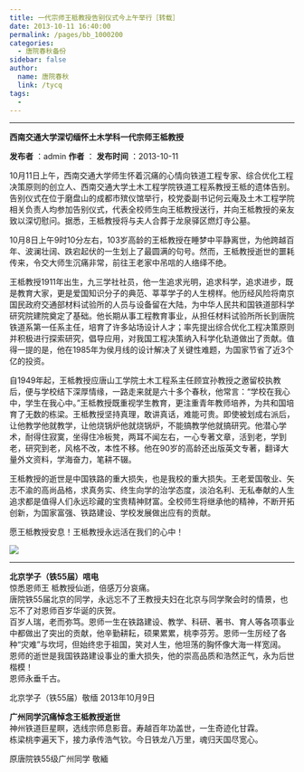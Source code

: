 ```yaml
---
title: 一代宗师王柢教授告别仪式今上午举行［转载］
date: 2013-10-11 16:40:00
permalink: /pages/bb_1000200
categories: 
  - 唐院春秋备份
sidebar: false
author: 
  name: 唐院春秋
  link: /tycq
tags: 
  - 
---
```


* * *

  

**西南交通大学深切缅怀土木学科一代宗师王柢教授**

**发布者** ：admin **作者** ： **发布时间** ：2013-10-11

10月11日上午，西南交通大学师生怀着沉痛的心情向铁道工程专家、综合优化工程决策原则的创立人、西南交通大学土木工程学院铁道工程系教授王柢的遗体告别。告别仪式在位于磨盘山的成都市殡仪馆举行，校党委副书记何云庵及土木工程学院相关负责人均参加告别仪式，代表全校师生向王柢教授送行，并向王柢教授的亲友致以深切慰问。据悉，王柢教授将与夫人合葬于龙泉驿区燃灯寺公墓。

10月8日上午9时10分左右，103岁高龄的王柢教授在睡梦中平静离世，为他跨越百年、波澜壮阔、跌宕起伏的一生划上了最圆满的句号。然而，王柢教授逝世的噩耗传来，令交大师生沉痛非常，前往王老家中吊唁的人络绎不绝。

王柢教授1911年出生，九三学社社员，他一生追求光明，追求科学，追求进步，既是教育大家，更是爱国知识分子的典范、莘莘学子的人生榜样。他历经风险将南京国民政府交通部材料试验所的人员与设备留在大陆，为中华人民共和国铁道部科学研究院建院奠定了基础。他长期从事工程教育事业，从担任材料试验所所长到唐院铁道系第一任系主任，培育了许多站场设计人才；率先提出综合优化工程决策原则并积极进行探索研究，倡导应用，对我国工程决策纳入科学化轨道做出了贡献。值得一提的是，他在1985年为侯月线的设计解决了关键性难题，为国家节省了近3个亿的投资。

自1949年起，王柢教授应唐山工学院土木工程系主任顾宜孙教授之邀留校执教后，便与学校结下深厚情缘，一路走来就是六十多个春秋，他常言：“学校在我心中，学生在我心中。”王柢教授既重视学生教育，更注重青年教师培养，为共和国培育了无数的栋梁。王柢教授坚持真理，敢讲真话，难能可贵。即使被划成右派后，让他教学他就教学，让他烧锅炉他就烧锅炉，不能搞教学他就搞研究。他潜心学术，耐得住寂寞，坐得住冷板凳，两耳不闻左右，一心专著文章，活到老，学到老，研究到老，风格不改，本性不移。他在90岁的高龄还出版英文专著，翻译大量外文资料，学海奋力，笔耕不辍。

王柢教授的逝世是中国铁路的重大损失，也是我校的重大损失。王老爱国敬业、矢志不渝的高尚品格，求真务实、终生向学的治学态度，淡泊名利、无私奉献的人生追求都是值得人们永远珍藏的宝贵精神财富。全校师生将继承他的精神，不断开拓创新，为国家富强、铁路建设、学校发展做出应有的贡献。

愿王柢教授安息！王柢教授永远活在我们的心中！

![](http://xy.swjtu.edu.cn/userfile/jpg/2013101111580762Z8LXJJN0.jpg)

  

* * *

  
**北京学子（铁55届）唁电**  
惊悉恩师王 柢教授仙逝，倍感万分哀痛。  
唐院铁55届北京的同学，永远忘不了王教授夫妇在北京与同学聚会时的情景，也忘不了对恩师百岁华诞的庆贺。  
百岁人瑞，老而弥笃。恩师一生在铁路建设、教学、科研、著书、育人等各项事业中都做出了突出的贡献，他辛勤耕耘，硕果累累，桃李芬芳。恩师一生厉经了各种“灾难”与坎坷，但始终忠于祖国，笑对人生，他坦荡的胸怀像大海一样宽阔。  
恩师的逝世是我国铁路建设事业的重大损失，他的崇高品质和浩然正气，永为后世楷模！  
恩师永垂千古。  
  
北京学子（铁55届）敬缅 2013年10月9日  
  
**广州同学沉痛悼念王柢教授逝世**  
神州铁道巨星瞑，选线宗师息影音。寿越百年功盖世，一生奇迹化甘霖。  
栋梁桃李遍天下，接力承传浩气钦。今日铁龙八万里，魂归天国尽宽心。  
  
原唐院铁55级广州同学 敬緬